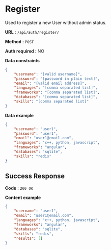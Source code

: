 # Register

Used to register a new User without admin status.

**URL** : `/api/auth/register/`

**Method** : `POST`

**Auth required** : NO

**Data constraints**

```json
{
    "username": "[valid username]",
    "password": "[password in plain text]",
    "email": "[valid email address]",
    "languages": "[comma separated list]",
    "frameworks": "[comma separated list]",
    "databases": "[comma separated list]",
    "skills": "[comma separated list]"
}
```

**Data example**

```json
{
    "username": "user1",
    "password": "user1",
    "email": "user1@email.com",
    "languages": "c++, python, javascript",
    "frameworks": "angular",
    "databases": "sqlite",
    "skills": "redis"
}
```

## Success Response

**Code** : `200 OK`

**Content example**

```json
{
    "username": "user1",
    "email": "user1@email.com",
    "languages": "c++, python, javascript",
    "frameworks": "angular",
    "databases": "sqlite",
    "skills": "redis",
    "results": []
}
```